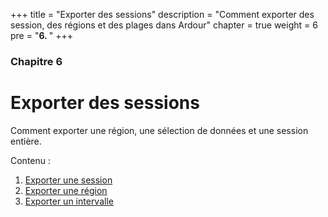 +++
title = "Exporter des sessions"
description = "Comment exporter des session, des régions et des plages dans Ardour"
chapter = true
weight = 6
pre = "<b>6. </b>"
+++

### Chapitre 6
# Exporter des sessions

Comment exporter une région, une sélection de données et une session entière.

Contenu :

1. [Exporter une session](exporting-a-session/)
2. [Exporter une région](exporting-a-region/)
3. [Exporter un intervalle](exporting-a-range/)